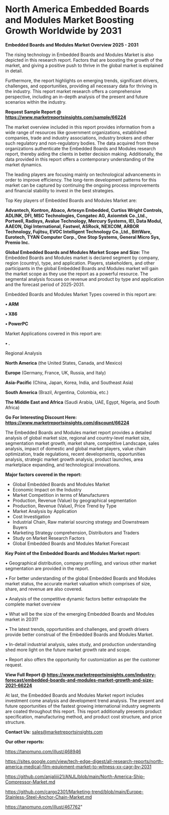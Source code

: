 # North America Embedded Boards and Modules Market Boosting Growth Worldwide by 2031

<Strong> Embedded Boards and Modules Market Overview 2025 - 2031</strong>

The rising technology in Embedded Boards and Modules Market is also depicted in this research report. Factors that are boosting the growth of the market, and giving a positive push to thrive in the global market is explained in detail.

Furthermore, the report highlights on emerging trends, significant drivers, challenges, and opportunities, providing all necessary data for thriving in the industry. This report market research offers a comprehensive perspective, including an in-depth analysis of the present and future scenarios within the industry.

<strong>Request Sample Report @ <a href=https://www.marketreportsinsights.com/sample/66224>https://www.marketreportsinsights.com/sample/66224</a></strong>

The market overview included in this report provides information from a wide range of resources like government organizations, established companies, trade and industry associations, industry brokers and other such regulatory and non-regulatory bodies. The data acquired from these organizations authenticate the Embedded Boards and Modules research report, thereby aiding the clients in better decision making. Additionally, the data provided in this report offers a contemporary understanding of the market dynamics.

The leading players are focusing mainly on technological advancements in order to improve efficiency. The long-term development patterns for this market can be captured by continuing the ongoing process improvements and financial stability to invest in the best strategies.

Top Key players of Embedded Boards and Modules Market are:

<strong>Advantech, Kontron, Abaco, Artesyn Embedded, Curtiss Wright Controls, ADLINK, DFI, MSC Technologies, Congatec AG, Axiomtek Co.,Ltd., Portwell, Radisys, Avalue Technology, Mercury Systems, IEI, Data Modul, AAEON, Digi International, Fastwel, ASRock, NEXCOM, ARBOR Technology, Fujitsu, EVOC Intelligent Technology Co.,Ltd., BittWare, Eurotech, TYAN Computer Corp., One Stop Systems, General Micro Sys, Premio Inc.</strong>

<strong><b>Global Embedded Boards and Modules Market Scope and Size:</b></strong>
The Embedded Boards and Modules market is declared segment by company, region (country), type, and application. Players, stakeholders, and other participants in the global Embedded Boards and Modules market will gain the market scope as they use the report as a powerful resource. The segmental analysis focuses on revenue and product by type and application and the forecast period of 2025-2031.

Embedded Boards and Modules Market Types covered in this report are:

<strong>• ARM

• X86

• PowerPC</strong>

Market Applications covered in this report are:

<strong>• .</strong> 

Regional Analysis

<strong>North America</strong> (the United States, Canada, and Mexico)

<strong>Europe</strong> (Germany, France, UK, Russia, and Italy)

<strong>Asia-Pacific</strong> (China, Japan, Korea, India, and Southeast Asia)

<strong>South America</strong> (Brazil, Argentina, Colombia, etc.)

<strong>The Middle East and Africa</strong> (Saudi Arabia, UAE, Egypt, Nigeria, and South Africa)

<strong>Go For Interesting Discount Here: <a href=https://www.marketreportsinsights.com/discount/66224>https://www.marketreportsinsights.com/discount/66224</a></strong>

The Embedded Boards and Modules market report provides a detailed analysis of global market size, regional and country-level market size, segmentation market growth, market share, competitive Landscape, sales analysis, impact of domestic and global market players, value chain optimization, trade regulations, recent developments, opportunities analysis, strategic market growth analysis, product launches, area marketplace expanding, and technological innovations.

<strong><b>Major factors covered in the report:</b></strong>
<ul>
  <li>Global Embedded Boards and Modules Market </li>
  <li>Economic Impact on the Industry</li>
  <li>Market Competition in terms of Manufacturers</li>
  <li>Production, Revenue (Value) by geographical segmentation</li>
  <li>Production, Revenue (Value), Price Trend by Type</li>
  <li>Market Analysis by Application</li>
  <li>Cost Investigation</li>
  <li>Industrial Chain, Raw material sourcing strategy and Downstream Buyers</li>
  <li>Marketing Strategy comprehension, Distributors and Traders</li>
  <li>Study on Market Research Factors</li>
  <li>Global Embedded Boards and Modules Market Forecast</li>
</ul>

<strong><b>Key Point of the Embedded Boards and Modules Market report:</b></strong>

• Geographical distribution, company profiling, and various other market segmentation are provided in the report.

• For better understanding of the global Embedded Boards and Modules market status, the accurate market valuation which comprises of size, share, and revenue are also covered.

• Analysis of the competitive dynamic factors better extrapolate the complete market overview

• What will be the size of the emerging Embedded Boards and Modules market in 2031?

• The latest trends, opportunities and challenges, and growth drivers provide better construal of the Embedded Boards and Modules Market.

• In-detail industrial analysis, sales study, and production understanding shed more light on the future market growth rate and scope.

• Report also offers the opportunity for customization as per the customer request.

<strong><b>View Full Report @ <a href=https://www.marketreportsinsights.com/industry-forecast/embedded-boards-and-modules-market-growth-and-size-2021-66224>https://www.marketreportsinsights.com/industry-forecast/embedded-boards-and-modules-market-growth-and-size-2021-66224</a></b></strong>


At last, the Embedded Boards and Modules Market report includes investment come analysis and development trend analysis. The present and future opportunities of the fastest growing international industry segments are coated throughout this report. This report additionally presents product specification, manufacturing method, and product cost structure, and price structure.

<strong>Contact Us:</strong>
sales@marketreportsinsights.com

<strong>Our other reports:</strong>

<a href=https://tanomuno.com/illust/468946>https://tanomuno.com/illust/468946</a>

<a href=https://sites.google.com/view/tech-edge-digest/all-research-reports/north-america-medical-film-equipment-market-to-witness-xx-cagr-by-2031>https://sites.google.com/view/tech-edge-digest/all-research-reports/north-america-medical-film-equipment-market-to-witness-xx-cagr-by-2031</a>

<a href=https://github.com/anjaliiii21/ANJL/blob/main/North-America-Ship-Compressor-Market.md>https://github.com/anjaliiii21/ANJL/blob/main/North-America-Ship-Compressor-Market.md</a>

<a href=https://github.com/cargo2301/Marketing-trend/blob/main/Europe-Stainless-Steel-Anchor-Chain-Market.md>https://github.com/cargo2301/Marketing-trend/blob/main/Europe-Stainless-Steel-Anchor-Chain-Market.md</a>

<a href=https://tanomuno.com/illust/467762>https://tanomuno.com/illust/467762</a>"
